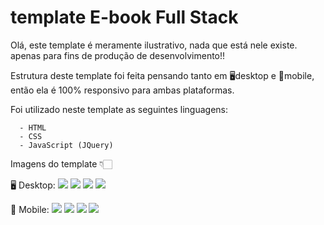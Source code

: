 # template E-book Full Stack

Olá, este template é meramente ilustrativo, nada que está nele existe. apenas para fins de produção de desenvolvimento!!

Estrutura deste template foi feita pensando tanto em 🖥desktop e 📱mobile, então ela é 100% responsivo para ambas plataformas.

   Foi utilizado neste template as seguintes linguagens:

      - HTML
      - CSS
      - JavaScript (JQuery)

Imagens do template 👇🏻
  
  🖥 Desktop:
    <img src="https://cdn.discordapp.com/attachments/799033637789761556/1083744796536999996/image.png" />
    <img src="https://cdn.discordapp.com/attachments/799033637789761556/1083744797157765150/image.png" />
    <img src="https://cdn.discordapp.com/attachments/799033637789761556/1083744797493297262/image.png" />
    <img src="https://cdn.discordapp.com/attachments/799033637789761556/1083744797820457000/image.png" />
    
  📱 Mobile:
    <img src="https://cdn.discordapp.com/attachments/799033637789761556/1083745833264107520/image.png" />
    <img src="https://cdn.discordapp.com/attachments/799033637789761556/1083745833582862456/image.png" />
    <img src="https://cdn.discordapp.com/attachments/799033637789761556/1083745833834516480/image.png" />
    <img src="https://cdn.discordapp.com/attachments/799033637789761556/1083745834048442488/image.png" />
